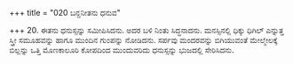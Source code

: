 +++
title = "020 ಬನ್ದನೀತನು ಧನುವ"

+++
20. ಈತನು ಧನುಸ್ಸನ್ನು ಸಮೀಪಿಸಿದನು. ಅದರ ಬಳಿ ನಿಂತು ಸಿದ್ಧನಾದನು. ಮನಸ್ಸಿನಲ್ಲಿ ಧಿಕ್ಕು ಧಿಗಿಲ್ ಎನ್ನುತ್ತ  ಸ್ತ್ರೀ ಸಮೂಹವನ್ನು ಹಾಗೂ ಮುಂದಿನ ಗುಂಪನ್ನು ನೋಡಿದನು. ಸರ್ಪವು ಮಂದರವನ್ನು ಬಿಗಿಯುವಂತೆ ಮೇಲ್ಮೇಲಕ್ಕೆ ಬಿಲ್ಲನ್ನು ಒತ್ತಿ ಮೊಣಕಾಲೂರಿ ಕೋಪದಿಂದ ಮುಂದುವರಿದು ಧನುಸ್ಸನ್ನು ಭುಜದಲ್ಲಿ ಸೇರಿಸಿದನು.
